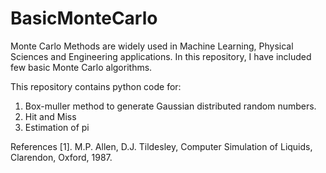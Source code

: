 # BasicMonteCarlo
Monte Carlo Methods are widely used in Machine Learning, Physical Sciences and Engineering applications. In this repository, I have included few basic Monte Carlo algorithms. 

This repository contains python code for:
1. Box-muller method to generate Gaussian distributed random numbers.
2. Hit and Miss 
3. Estimation of pi

References
[1].  M.P. Allen,  D.J. Tildesley, Computer Simulation of Liquids, Clarendon, Oxford, 1987.
  
